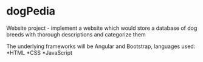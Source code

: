 # dogPedia
Website project - implement a website which would store a database of dog breeds with thorough descriptions and categorize them

The underlying frameworks will be Angular and Bootstrap, languages used:
    *HTML
    *CSS
    *JavaScript
